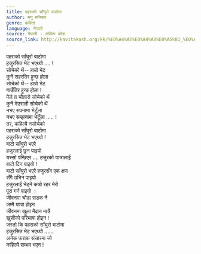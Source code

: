 ```yaml
---
title: पहराको साँघुरो बाटोमा
author: मनु मन्जिल
genre: कविता
language: नेपाली
source: नेपाली - कविता कोश
source_link: http://kavitakosh.org/kk/%E0%A4%AE%E0%A4%A8%E0%A5%81_%E0%A4%AE%E0%A4%A8%E0%A5%8D%E0%A4%9C%E0%A4%BF%E0%A4%B2
---
```


पहराको साँघुरो बाटोमा  
हजुरसित भेट भएथ्यो .... !  
सोचेको थें-- हाम्रो भेट  
कुनै सहरतिर हुन्छ होला  
सोचेको थें-- हाम्रो भेट  
गाउँतिर हुन्छ होला !  
मैले त चौतारो सोचेको थें  
कुनै देउराली सोचेको थें  
नभए सपनामा भेटूँला  
नभए सम्झनामा भेटूँला ..... !  
तर, कहिल्यै नसोचेको  
पहराको साँघुरो बाटोमा  
हजुरसित भेट भएथ्यो !  
बाटो साँघुरो भएरै  
हजुरलाई छुन पाइयो  
यस्सो पन्छिएर .... हजुरको यात्रालाई  
बाटो दिन पाइयो !  
बाटो साँघुरो भएरै हजुरसँग एक क्षण  
सँगै उभिन पाइयो  
हजुरलाई भेट्ने कत्रो रहर मेरो  
पूरा गर्न पाइयो ।  
जीवनमा चौडा सडक नै  
जम्मै यात्रा होइन  
जीवनमा खुला मैदान मात्रै  
खुसीको परिभाषा होइन !  
जस्तो कि पहराको साँघुरो बाटोमा  
हजुरसित भेट भएथ्यो ......  
अनेक फराक संसारमा जो  
कहिल्यै सम्भव भएन !
